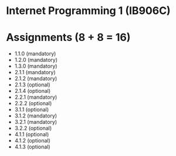 # Internet Programming 1 (IB906C)

# Assignments (8 + 8 = 16)
- 1.1.0 (mandatory)
- 1.2.0 (mandatory)
- 1.3.0 (mandatory)
- 2.1.1 (mandatory)
- 2.1.2 (mandatory)
- 2.1.3 (optional)
- 2.1.4 (optional)
- 2.2.1 (mandatory)
- 2.2.2 (optional)
- 3.1.1 (optional)
- 3.1.2 (mandatory)
- 3.2.1 (mandatory)
- 3.2.2 (optional)
- 4.1.1 (optional)
- 4.1.2 (optional)
- 4.1.3 (optional)
